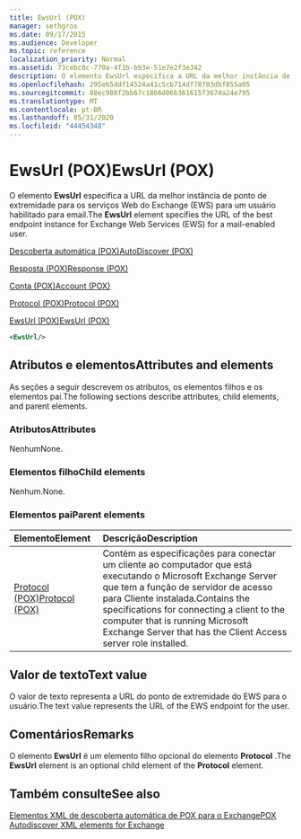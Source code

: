```yaml
---
title: EwsUrl (POX)
manager: sethgros
ms.date: 09/17/2015
ms.audience: Developer
ms.topic: reference
localization_priority: Normal
ms.assetid: 73cebc8c-770a-4f1b-b93e-51e7e2f3e342
description: O elemento EwsUrl especifica a URL da melhor instância de ponto de extremidade para os serviços Web do Exchange (EWS) para um usuário habilitado para email.
ms.openlocfilehash: 295e65ddf14524a41c5cb714df78703dbf855a05
ms.sourcegitcommit: 88ec988f2bb67c1866d06b361615f3674a24e795
ms.translationtype: MT
ms.contentlocale: pt-BR
ms.lasthandoff: 05/31/2020
ms.locfileid: "44454348"
---
```

# <a name="ewsurl-pox"></a><span data-ttu-id="bb255-103">EwsUrl (POX)</span><span class="sxs-lookup"><span data-stu-id="bb255-103">EwsUrl (POX)</span></span>

<span data-ttu-id="bb255-104">O elemento **EwsUrl** especifica a URL da melhor instância de ponto de extremidade para os serviços Web do Exchange (EWS) para um usuário habilitado para email.</span><span class="sxs-lookup"><span data-stu-id="bb255-104">The **EwsUrl** element specifies the URL of the best endpoint instance for Exchange Web Services (EWS) for a mail-enabled user.</span></span> 
  
[<span data-ttu-id="bb255-105">Descoberta automática (POX)</span><span class="sxs-lookup"><span data-stu-id="bb255-105">AutoDiscover (POX)</span></span>](autodiscover-pox.md)
  
[<span data-ttu-id="bb255-106">Resposta (POX)</span><span class="sxs-lookup"><span data-stu-id="bb255-106">Response (POX)</span></span>](response-pox.md)
  
[<span data-ttu-id="bb255-107">Conta (POX)</span><span class="sxs-lookup"><span data-stu-id="bb255-107">Account (POX)</span></span>](account-pox.md)
  
[<span data-ttu-id="bb255-108">Protocol (POX)</span><span class="sxs-lookup"><span data-stu-id="bb255-108">Protocol (POX)</span></span>](protocol-pox.md)
  
[<span data-ttu-id="bb255-109">EwsUrl (POX)</span><span class="sxs-lookup"><span data-stu-id="bb255-109">EwsUrl (POX)</span></span>](ewsurl-pox.md)
  
```XML
<EwsUrl/>
```

## <a name="attributes-and-elements"></a><span data-ttu-id="bb255-110">Atributos e elementos</span><span class="sxs-lookup"><span data-stu-id="bb255-110">Attributes and elements</span></span>

<span data-ttu-id="bb255-111">As seções a seguir descrevem os atributos, os elementos filhos e os elementos pai.</span><span class="sxs-lookup"><span data-stu-id="bb255-111">The following sections describe attributes, child elements, and parent elements.</span></span>
  
### <a name="attributes"></a><span data-ttu-id="bb255-112">Atributos</span><span class="sxs-lookup"><span data-stu-id="bb255-112">Attributes</span></span>

<span data-ttu-id="bb255-113">Nenhum</span><span class="sxs-lookup"><span data-stu-id="bb255-113">None.</span></span>
  
### <a name="child-elements"></a><span data-ttu-id="bb255-114">Elementos filho</span><span class="sxs-lookup"><span data-stu-id="bb255-114">Child elements</span></span>

<span data-ttu-id="bb255-115">Nenhum.</span><span class="sxs-lookup"><span data-stu-id="bb255-115">None.</span></span>
  
### <a name="parent-elements"></a><span data-ttu-id="bb255-116">Elementos pai</span><span class="sxs-lookup"><span data-stu-id="bb255-116">Parent elements</span></span>

|<span data-ttu-id="bb255-117">**Elemento**</span><span class="sxs-lookup"><span data-stu-id="bb255-117">**Element**</span></span>|<span data-ttu-id="bb255-118">**Descrição**</span><span class="sxs-lookup"><span data-stu-id="bb255-118">**Description**</span></span>|
|:-----|:-----|
|[<span data-ttu-id="bb255-119">Protocol (POX)</span><span class="sxs-lookup"><span data-stu-id="bb255-119">Protocol (POX)</span></span>](protocol-pox.md) <br/> |<span data-ttu-id="bb255-120">Contém as especificações para conectar um cliente ao computador que está executando o Microsoft Exchange Server que tem a função de servidor de acesso para Cliente instalada.</span><span class="sxs-lookup"><span data-stu-id="bb255-120">Contains the specifications for connecting a client to the computer that is running Microsoft Exchange Server that has the Client Access server role installed.</span></span>  <br/> |
   
## <a name="text-value"></a><span data-ttu-id="bb255-121">Valor de texto</span><span class="sxs-lookup"><span data-stu-id="bb255-121">Text value</span></span>

<span data-ttu-id="bb255-122">O valor de texto representa a URL do ponto de extremidade do EWS para o usuário.</span><span class="sxs-lookup"><span data-stu-id="bb255-122">The text value represents the URL of the EWS endpoint for the user.</span></span>
  
## <a name="remarks"></a><span data-ttu-id="bb255-123">Comentários</span><span class="sxs-lookup"><span data-stu-id="bb255-123">Remarks</span></span>

<span data-ttu-id="bb255-124">O elemento **EwsUrl** é um elemento filho opcional do elemento **Protocol** .</span><span class="sxs-lookup"><span data-stu-id="bb255-124">The **EwsUrl** element is an optional child element of the **Protocol** element.</span></span> 
  
## <a name="see-also"></a><span data-ttu-id="bb255-125">Também consulte</span><span class="sxs-lookup"><span data-stu-id="bb255-125">See also</span></span>



[<span data-ttu-id="bb255-126">Elementos XML de descoberta automática de POX para o Exchange</span><span class="sxs-lookup"><span data-stu-id="bb255-126">POX Autodiscover XML elements for Exchange</span></span>](pox-autodiscover-xml-elements-for-exchange.md)

